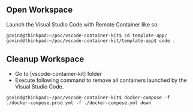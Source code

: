 ## Open Workspace

Launch the Visual Studio Code with Remote Container like so:

```
govind@thinkpad:~/poc/vscode-container-kit$ cd template-app/
govind@thinkpad:~/poc/vscode-container-kit/template-app$ code .
```

## Cleanup Workspace

- Go to [vscode-container-kit] folder
- Execute following command to remove all containers launched by the Visual Studio Code.

```
govind@thinkpad:~/poc/vscode-container-kit$ docker-compose -f ./docker-compose.prod.yml -f ./docker-compose.yml down

```